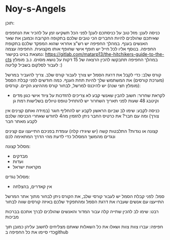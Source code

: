 # Noy-s-Angels


תוכן:

כניסה לענן:
מזל טוב על כניסתכם לענן!
לפני הכל תשקיעו זמן על להכיר את הנחפפים שאיתכם שהולכים להיות החברים הכי טובים שלכם בתקופה הקרובה וכמובן את שאר האנשים בענף.
במהלך החפיפה יש רש"צ אחראי שהוא המפקד שלכם בתקופת החפיפה. בנוסף אליו לכל חייל יש חופף אישי שחופף אותו מקצועית.
החפיפה עצמה נמצאת בגיט בקישור: https://gitlab.com/matarp13/the-hitchikers-guide-to-the-cts
במהלך החפיפה תתבקשו להכין הרצאה של 15 דקות על נושא מסוים.
נ.ב מומלץ לעבור לסלקום בשביל קליטה :)

קורס שלב:
כדי לקבל את דרגת הסמל יש צורך לעבור קורס שלב.
צריך להעביר במרשל (מערכת קורסים) את המשתמש שלך להיות תחת הענף.
כמה חודשים לפני קבלת הסמל (מומלץ חצי שנה) יש להיכנס למרשל, לבחור קורס מההיצע הקיים.
קורסים:


- לקראת שחרור:
חשוב להבין שאנשי קבע לא צריכים להזדכות על ציוד אישי כגון מדים וקיטבג
48 שעות לפני תאריך השחרור יש להתחיל טופס טיולים בשלישות רמת גן

כניסה לקבע:
שימו לב שביום הראשון לקבע יש להחליף חוגר (במידה ואתם קצינים אין צורך)
ומה עם חבר? את כרטיס החבר ניתן להזמין מה4 לחודש שאחרי הכניסה שלכם לקבע מאתר חבר

קצונה או נגדות?
התלבטות קשה (יש שיגידו קלה) עומדת בפניכם 
התייעצו עם קצינים ונגדים מהמשך המסלול כדי לדעת מהי הדרך המתאימה לכם

מסלול קצונה:
- מבדקים
- ועדות
- מקראות ישראל

מסלול נגדים:
- אין קאדרים, בהצלחה

סמל:
לפני קבלת הסמל יש לעבור קורסי שלב, את הקורס ניתן לבחור מתוך אתר המרשל
התייעצו עם אנשים שעברו את דרגת הסמל ומהתפקיד שלכם באיזה קורסים שווה לבחור

רבט:
שימו לב להכין שתייה קלה עבור המדור והאנשים שהולכים לברך אתכם בברכות מביכות

חפיפה:
עברו צוות צוות ושאלו את כל השאלות שאתם מצליחים לחשוב עליהן
כמובן תוך כדי סיימו את כל החפיפה בgithub

